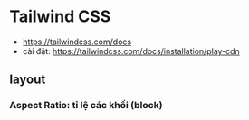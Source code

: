 # Tailwind CSS
- https://tailwindcss.com/docs
- cài đặt: https://tailwindcss.com/docs/installation/play-cdn

## layout
### Aspect Ratio: tỉ lệ các khối (block)
